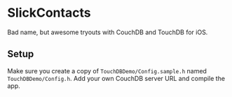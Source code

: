 # SlickContacts
Bad name, but awesome tryouts with CouchDB and TouchDB for iOS.

## Setup
Make sure you create a copy of `TouchDBDemo/Config.sample.h` named `TouchDBDemo/Config.h`. Add your own CouchDB server URL and compile the app.
